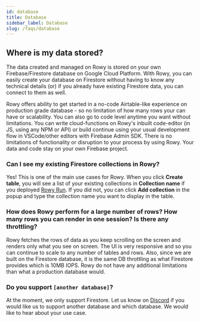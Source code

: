 ```yaml
---
id: database
title: Database
sidebar_label: Database
slug: /faqs/database
---
```


## Where is my data stored?

The data created and managed on Rowy is stored on your own Firebase/Firestore database on Google Cloud Platform. With Rowy, you can easily create your database on Firestore without having to know any technical details (or) if you already have existing Firestore data, you can connect to them as well. 

Rowy offers ability to get started in a no-code Airtable-like experience on production grade database - so no limitation of how many rows your can have or scalability. You can also go to code level anytime you want without limitations. You can write cloud-functions on Rowy's inbuilt code-editor (in JS, using any NPM or API) or build continue using your usual development flow in VSCode/other editors with Firebase Admin SDK. There is no limitations of functionality or disruption to your process by using Rowy. Your data and code stay on your own Firebase project.

### Can I see my existing Firestore collections in Rowy?

Yes! This is one of the main use cases for Rowy. When you click **Create
table**, you will see a list of your existing collections in **Collection name**
if you deployed [Rowy Run](../rowy-run/overview.mdx). If you did not, you can
click **Add collection** in the popup and type the collection name you want to
display in the table.

### How does Rowy perform for a large number of rows? How many rows you can render in one session? Is there any throttling?

Rowy fetches the rows of data as you keep scrolling on the screen and renders
only what you see on screen. The UI is very responsive and so you can continue
to scale to any number of tables and rows. Also, since we are built on the
Firestore database, it is the same DB throttling as what Firestore provides
which is 10MB IOPS. Rowy do not have any additional limitations than what a
production database would.

### Do you support `[another database]`?

At the moment, we only support Firestore. Let us know on
[Discord](https://discord.com/invite/B8yAD5PDX4) if you would like us to support
another database and which database. We would like to hear about your use case.